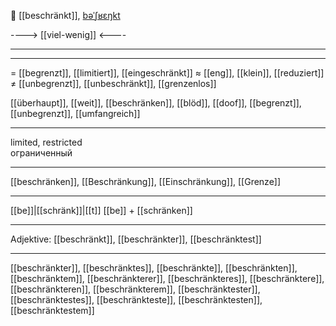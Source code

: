 🤏 [[beschränkt]], [bəˈʃʁɛŋkt](https://youglish.com/pronounce/beschränkt/german)

----> [[viel-wenig]] <----


---



---
= [[begrenzt]], [[limitiert]], [[eingeschränkt]]
≈ [[eng]], [[klein]], [[reduziert]]
≠ [[unbegrenzt]], [[unbeschränkt]], [[grenzenlos]]

[[überhaupt]], [[weit]], [[beschränken]], [[blöd]], [[doof]], [[begrenzt]], [[unbegrenzt]], [[umfangreich]]

---
limited, restricted  
ограниченный

---
[[beschränken]], [[Beschränkung]], [[Einschränkung]], [[Grenze]]

---
[[be]]|[[schränk]]|[[t]]
[[be]] + [[schränken]]


---
Adjektive: [[beschränkt]], [[beschränkter]], [[beschränktest]]

---
[[beschränkter]], [[beschränktes]], [[beschränkte]], [[beschränkten]], [[beschränktem]], [[beschränkterer]], [[beschränkteres]], [[beschränktere]], [[beschränkteren]], [[beschränkterem]], [[beschränktester]], [[beschränktestes]], [[beschränkteste]], [[beschränktesten]], [[beschränktestem]]